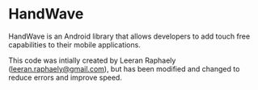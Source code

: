 HandWave
========

HandWave is an Android library that allows developers to add touch free capabilities to their mobile applications.


This code was intially created by Leeran Raphaely (leeran.raphaely@gmail.com), but has been modified and changed to reduce errors and improve speed.